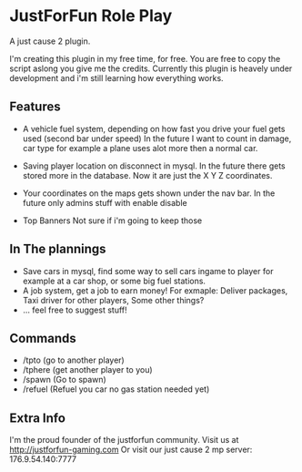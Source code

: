 JustForFun Role Play
====================

A just cause 2 plugin.

I'm creating this plugin in my free time, for free. You are free to copy the script aslong you give me the credits.
Currently this plugin is heavely under development and i'm still learning how everything works.

Features
--------

* A vehicle fuel system, depending on how fast you drive your fuel gets used (second bar under speed)
In the future I want to count in damage, car type for example a plane uses alot more then a normal car.

* Saving player location on disconnect in mysql. 
In the future there gets stored more in the database. Now it are just the X Y Z coordinates.

* Your coordinates on the maps gets shown under the nav bar.
In the future only admins stuff with enable disable

* Top Banners
Not sure if i'm going to keep those

In The plannings
----------------

* Save cars in mysql, find some way to sell cars ingame to player for example at a car shop, or some big fuel stations.
* A job system, get a job to earn money! For exmaple: Deliver packages, Taxi driver for other players, Some other things?
* ... feel free to suggest stuff!

Commands
--------

* /tpto <playerid> (go to another player)
* /tphere <playerid> (get another player to you)
* /spawn (Go to spawn)
* /refuel (Refuel you car no gas station needed yet)

Extra Info
----------

I'm the proud founder of the justforfun community. Visit us at http://justforfun-gaming.com
Or visit our just cause 2 mp server: 176.9.54.140:7777